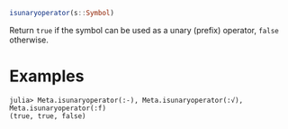```julia
isunaryoperator(s::Symbol)
```

Return `true` if the symbol can be used as a unary (prefix) operator, `false` otherwise.

# Examples

```jldoctest
julia> Meta.isunaryoperator(:-), Meta.isunaryoperator(:√), Meta.isunaryoperator(:f)
(true, true, false)
```
